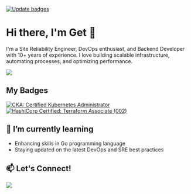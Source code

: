 [![Update badges](https://github.com/getulioruiz/getulioruiz/actions/workflows/update-badges.yml/badge.svg?branch=main)](https://github.com/getulioruiz/getulioruiz/actions/workflows/update-badges.yml)


# Hi there, I'm Get 👋
I'm a Site Reliability Engineer, DevOps enthusiast, and Backend Developer with 10+ years of experience. I love building scalable infrastructure, automating processes, and optimizing performance.

<p align="left">
  <a href="https://skillicons.dev">
    <img src="https://skillicons.dev/icons?i=kubernetes,terraform,docker,aws,gcp,githubactions,git,go,java,py,linux,grafana,prometheus" />
  </a>
</p>

## My Badges 
<!--START_SECTION:badges-->
[![CKA: Certified Kubernetes Administrator](https://images.credly.com/size/110x110/images/8b8ed108-e77d-4396-ac59-2504583b9d54/cka_from_cncfsite__281_29.png)](http://www.credly.com/badges/d653ffa6-4872-446f-8daf-003a7f6f72f9 "CKA: Certified Kubernetes Administrator")
[![HashiCorp Certified: Terraform Associate (002)](https://images.credly.com/size/110x110/images/99289602-861e-4929-8277-773e63a2fa6f/image.png)](http://www.credly.com/badges/c3022fb4-1ea0-4b23-bbed-4b8a87a66de8 "HashiCorp Certified: Terraform Associate (002)")
<!--END_SECTION:badges-->

## 🌱 I’m currently learning
- Enhancing skills in Go programming language
- Staying updated on the latest DevOps and SRE best practices

## 📫 Let's Connect!
<a href="https://www.linkedin.com/in/getulioruiz/">
  <img src="https://skillicons.dev/icons?i=linkedin" />
</a>

